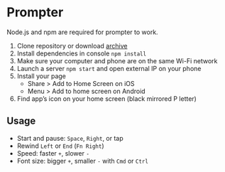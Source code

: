 # Prompter

Node.js and npm are required for prompter to work.

1. Clone repository or download [archive](https://github.com/pepelsbey/prompter/archive/master.zip)
2. Install dependencies in console `npm install`
3. Make sure your computer and phone are on the same Wi-Fi network
4. Launch a server `npm start` and open external IP on your phone
5. Install your page
    - Share > Add to Home Screen on iOS
    - Menu > Add to home screen on Android
6. Find app’s icon on your home screen (black mirrored P letter)

## Usage

- Start and pause: `Space`, `Right`, or tap
- Rewind `Left` or `End` (`Fn Right`)
- Speed: faster `+`, slower `-`
- Font size: bigger `+`, smaller `-` with `Cmd` or `Ctrl`
